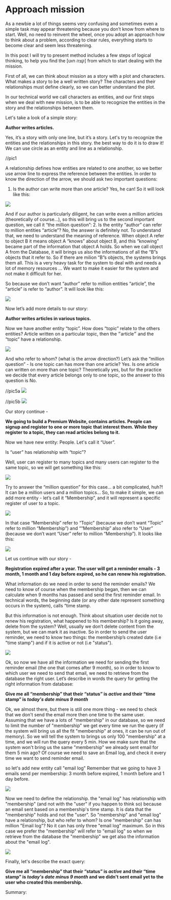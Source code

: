 # Approach mission

As a newbie a lot of things seems very confusing and sometimes even a simple task may appear threatening because you don’t know from where to start. Well, no need to reinvent the wheel, once you adopt an approach how to think about a problem, according to clear rules, everything starts to become clear and seem less threatening.

In this post I will try to present method includes a few steps of logical thinking, to help you find the [קצה חוט] from which to start dealing with the mission.

First of all, we can think about mission as a story with a plot and characters. 
What makes a story to be a well written story? The characters and their relationships must define clearly, so we can better understand the plot.

In our technical world we call characters as entities, and our first steps when we deal with new mission, is to be able to recognize the entities in the story and the relationships between them.

Let's take a look of a simple story: 

**Author writes articles.**

Yes, it’s a story with only one line, but it’s a story. Let's try to recognize the entities and the relationships in this story. the best way to do it is to draw it! We can use circle as an entity and line as a relationship.

//pic1

A relationship defines how entities are related to one another, so we better use arrow line to express the reference between the entities. In order to know the direction of the arrow, we should ask two important questions:
1. Is the author can write more than one article?
Yes, he can! So it will look like this:

![](2.jpg)

And if our author is particularly diligent, he can write even a million articles (theoretically of course…), so this will bring us to the second important question, we call it “the million question”: 
2. Is the entity “author” can refer to million entities “article”?
No, the answer is definitely not. To understand that, we need to understand the meaning of reference. When object A refer to object B it means object A “knows” about object B, and this “knowing” became part of the information that object A holds.  So when we call object A from the Database, it will brings us also the informations of all the “B”s objects that it refer to. So if there are milion “B”s objects, the systems brings them all. This is a very heavy task for the system to deal with and needs a lot of memory resources … We want to make it easier for the system and not make it difficult for her. 

So because we don’t want “author” refer to million entities “article”, the “article” is refer to “author”. 
It will look like this:

![](3.jpg)


Now let’s add more details to our story:

**Author writes articles in various topics.**

Now we have another entity “topic”. How does “topic” relate to the others entities?
Article written on a particular topic, then the ״article״ and the “topic” have a relationship.

![](4.jpg)


And who refer to whom? (what is the arrow direction?)
Let’s ask the “million question” - 
Is one topic can has more than one article? Yes.
Is one article can written on more than one topic? Theoretically yes, but for the practice we decide that every article belongs only to one topic, so the answer to this question is No.


//pic5a 
![](5a.jpg)


//pic5b
![](5b.jpg)


Our story continue - 

**We going to build a Premium Website, contains articles. People can signup and register to one or more topic that interest them. While they register to a topic, they can read articles belong to it.**

Now we have new entity: People.  Let's call it “User”.

Is “user” has relationship with “topic”?

Well, user can register to many topics and many users can register to the same topic, so we will get something like this:

![](6.jpg)


Try to answer the “million question” for this case… a bit complicated, huh?! It can be a million users and a million topics...
So, to make it simple, we can add more entity - let’s call it “Membership”, and it will represent a specific register of user to a topic.

![](7.jpg)

In that case “Membership” refer to “Topic” (because we don’t want “Topic” refer to million “Membership”) and ““Membership” also refer to “User” (because we don’t want “User” refer to million “Membership”). It looks like this:

![](88.jpg)



Let us continue with our story - 

**Registration expired after a year. The user will get a reminder emails - 3 month, 1 month and 1 day before expired, so he can renew his registration.** 

What information do we need in order to send the reminder emails?
We need to know of course when the membership began, then we can calculate when 9 months has passed and send the first reminder email. In technical words, the beginning date (or any other date represent something occurs in the system), calls “time stamp.

But this information is not enough. Think about situation user decide not to renew his registration, what happened to his membership? Is it going away, delete from the system? Well, usually we don’t delete content from the system, but we can mark it as inactive.
So in order to send the user reminder, we need to know two things:  the membership’s created date (i.e "time stamp") and if it is active or not (i.e "status").

![](9.jpg)

Ok, so now we have all the information we need for sending the first reminder email (the one that comes after 9 month), so in order to know to which user we need to send that email, we need to retrieve from the database the right user. 
Let’s describe in words the query for getting the right information from database:

**Give me all “membership” that their “status” is *active* and their “time stamp” is *today's date minus 9 month***

Ok, we almost there, but there is still one more thing - we need to check that we don't send the email more then one time to the same user. Assuming that we have a lots of "membership" in our database, so we need to limit the number of "membership" we get every time we run the query (if the system will bring us all the fit "membership" at ones, it can be run out of memory). So we will tell the system to brings us only 100 "membership" at a time, and we will run the query every 5 min. 
How we make sure that the system won't bring us the same "membership" we already sent email for them 5 min ago?
Of course we need to save an Email log, and check it every time we want to send reminder email.

so let's add new entity call "email log"
Remember that we going to have 3 emails send per membership: 3 month before expired, 1 month before and 1 day before.

![](10.jpg)

Now we need to define the relationship. the "email log" has relationship with "membership" (and not with the "user" if you happen to think so) because an email sent based on a membership's time stamp. It is data that the "membership" holds and not the "user".
So "membership" and "email log" have a relationship, but who refer to whom?
Is one "membership" can has million "Email log"? No it can has only three "email log" maximum. So in this case we prefer the "membership" will refer to "email log" so when we retrieve from the database the "membership" we get also the information about the "email log".


![](11.jpg)


Finally, let's describe the exact query:

**Give me all “membership” that their “status” is *active* and their “time stamp” is *today's date minus 9 month* and we didn't sent email yet to the user who created this membership.**


Summary:



